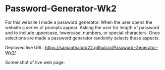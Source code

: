 # Password-Generator-Wk2
For this website I made a password generator.
When the user opens the website a series of prompts appear.
Asking the user for length of password and to include uppercase, lowercase, numbers, or special characters.
Once selections are made a password generator randomly selects these aspects.

Deployed live URL:
https://samanthalord22.github.io/Password-Generator-Wk2/

Screenshot of live web page: